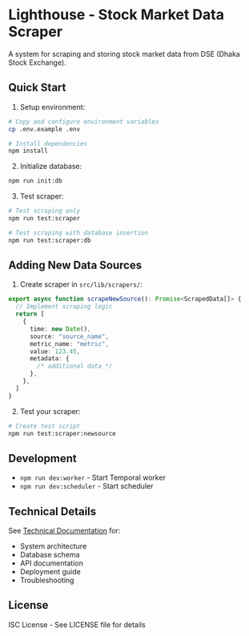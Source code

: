 # Lighthouse - Stock Market Data Scraper

A system for scraping and storing stock market data from DSE (Dhaka Stock Exchange).

## Quick Start

1. Setup environment:

```bash
# Copy and configure environment variables
cp .env.example .env

# Install dependencies
npm install
```

2. Initialize database:

```bash
npm run init:db
```

3. Test scraper:

```bash
# Test scraping only
npm run test:scraper

# Test scraping with database insertion
npm run test:scraper:db
```

## Adding New Data Sources

1. Create scraper in `src/lib/scrapers/`:

```typescript
export async function scrapeNewSource(): Promise<ScrapedData[]> {
  // Implement scraping logic
  return [
    {
      time: new Date(),
      source: "source_name",
      metric_name: "metric",
      value: 123.45,
      metadata: {
        /* additional data */
      },
    },
  ]
}
```

2. Test your scraper:

```bash
# Create test script
npm run test:scraper:newsource
```

## Development

- `npm run dev:worker` - Start Temporal worker
- `npm run dev:scheduler` - Start scheduler

## Technical Details

See [Technical Documentation](./docs/TECHNICAL_README.md) for:

- System architecture
- Database schema
- API documentation
- Deployment guide
- Troubleshooting

## License

ISC License - See LICENSE file for details
